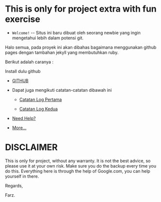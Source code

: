 # This is only for project extra with fun exercise

* `Welcome!` -- Situs ini baru dibuat oleh seorang newbie yang ingin mengetahui lebih dalam potensi git.

Halo semua, pada proyek ini akan dibahas bagaimana menggunakan github pages dengan tambahan jekyll yang membutuhkan ruby.

Berikut adalah caranya :

Install dulu github
* [GITHUB](https://github.com/)

* Dapat juga mengikuti catatan-catatan dibawah ini

  * [Catatan Log Pertama](https://github.com/farz-hkh/extra182/blob/master/_posts/2018-12-27-log-pertama.md)

  * [Catatan Log Kedua](https://github.com/farz-hkh/extra182/blob/master/_posts/2018-12-28-log-kedua.md)

* [Need Help?](https://help.github.com/)


* [More...](https://farz-hkh.github.io/extra182/)


# DISCLAIMER

This is only for project, without any warranty. It is not the best advice, so please use it at your own risk. Make sure you do the backup every time you do this. Everything here is through the help of Google.com, you can help yourself in there.

Regards,

Farz.
